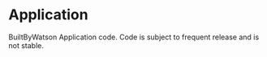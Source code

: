 Application
===========

BuiltByWatson Application code. Code is subject to frequent release and is not stable.
